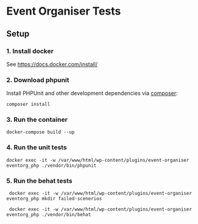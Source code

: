 # Event Organiser Tests

## Setup

### 1. Install docker

See <https://docs.docker.com/install/>

### 2. Download phpunit
Install PHPUnit and other development dependencies via [composer](https://github.com/composer/composer):

    composer install


### 3. Run the container

    docker-compose build --up


### 4. Run the unit tests

    docker exec -it -w /var/www/html/wp-content/plugins/event-organiser eventorg_php ./vendor/bin/phpunit    

### 5. Run the behat tests

     docker exec -it -w /var/www/html/wp-content/plugins/event-organiser eventorg_php mkdir failed-scenerios

     docker exec -it -w /var/www/html/wp-content/plugins/event-organiser eventorg_php ./vendor/bin/behat
    